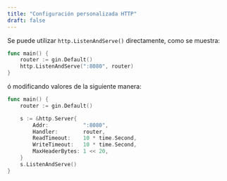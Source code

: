 ```yaml
---
title: "Configuración personalizada HTTP"
draft: false
---
```


Se puede utilizar `http.ListenAndServe()` directamente, como se muestra:

```go
func main() {
	router := gin.Default()
	http.ListenAndServe(":8080", router)
}
```
ó modificando valores de la siguiente manera:

```go
func main() {
	router := gin.Default()

	s := &http.Server{
		Addr:           ":8080",
		Handler:        router,
		ReadTimeout:    10 * time.Second,
		WriteTimeout:   10 * time.Second,
		MaxHeaderBytes: 1 << 20,
	}
	s.ListenAndServe()
}
```
